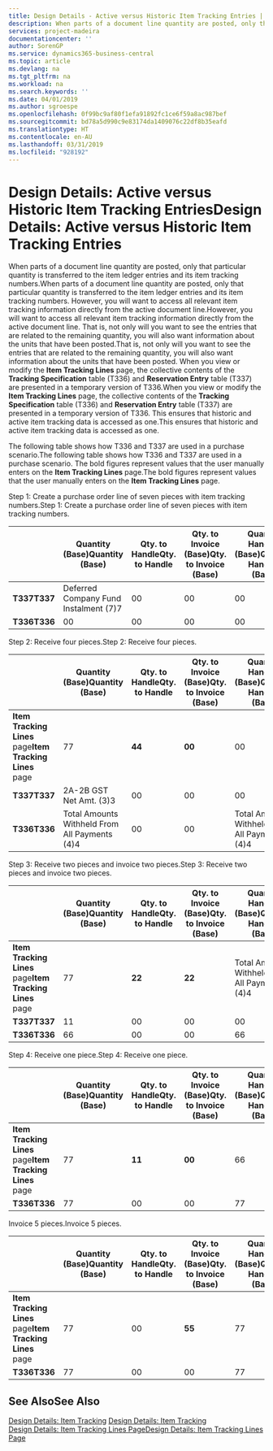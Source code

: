 ```yaml
---
title: Design Details - Active versus Historic Item Tracking Entries | Microsoft Docs
description: When parts of a document line quantity are posted, only that particular quantity is transferred to the item ledger entries and its item tracking numbers. However, you will want to access all relevant item tracking information directly from the active document line. That is, not only will you want to see the entries that are related to the remaining quantity, you will also want information about the units that have been posted. When you view or modify the **Item Tracking Lines** page, the collective contents of the **Tracking Specification** table (T336) and **Reservation Entry** table (T337) are presented in a temporary version of T336. This ensures that historic and active item tracking data is accessed as one.
services: project-madeira
documentationcenter: ''
author: SorenGP
ms.service: dynamics365-business-central
ms.topic: article
ms.devlang: na
ms.tgt_pltfrm: na
ms.workload: na
ms.search.keywords: ''
ms.date: 04/01/2019
ms.author: sgroespe
ms.openlocfilehash: 0f99bc9af80f1efa91892fc1ce6f59a8ac987bef
ms.sourcegitcommit: bd78a5d990c9e83174da1409076c22df8b35eafd
ms.translationtype: HT
ms.contentlocale: en-AU
ms.lasthandoff: 03/31/2019
ms.locfileid: "928192"
---
```

# <a name="design-details-active-versus-historic-item-tracking-entries"></a><span data-ttu-id="e6d6b-107">Design Details: Active versus Historic Item Tracking Entries</span><span class="sxs-lookup"><span data-stu-id="e6d6b-107">Design Details: Active versus Historic Item Tracking Entries</span></span>
<span data-ttu-id="e6d6b-108">When parts of a document line quantity are posted, only that particular quantity is transferred to the item ledger entries and its item tracking numbers.</span><span class="sxs-lookup"><span data-stu-id="e6d6b-108">When parts of a document line quantity are posted, only that particular quantity is transferred to the item ledger entries and its item tracking numbers.</span></span> <span data-ttu-id="e6d6b-109">However, you will want to access all relevant item tracking information directly from the active document line.</span><span class="sxs-lookup"><span data-stu-id="e6d6b-109">However, you will want to access all relevant item tracking information directly from the active document line.</span></span> <span data-ttu-id="e6d6b-110">That is, not only will you want to see the entries that are related to the remaining quantity, you will also want information about the units that have been posted.</span><span class="sxs-lookup"><span data-stu-id="e6d6b-110">That is, not only will you want to see the entries that are related to the remaining quantity, you will also want information about the units that have been posted.</span></span> <span data-ttu-id="e6d6b-111">When you view or modify the **Item Tracking Lines** page, the collective contents of the **Tracking Specification** table (T336) and **Reservation Entry** table (T337) are presented in a temporary version of T336.</span><span class="sxs-lookup"><span data-stu-id="e6d6b-111">When you view or modify the **Item Tracking Lines** page, the collective contents of the **Tracking Specification** table (T336) and **Reservation Entry** table (T337) are presented in a temporary version of T336.</span></span> <span data-ttu-id="e6d6b-112">This ensures that historic and active item tracking data is accessed as one.</span><span class="sxs-lookup"><span data-stu-id="e6d6b-112">This ensures that historic and active item tracking data is accessed as one.</span></span>  

 <span data-ttu-id="e6d6b-113">The following table shows how T336 and T337 are used in a purchase scenario.</span><span class="sxs-lookup"><span data-stu-id="e6d6b-113">The following table shows how T336 and T337 are used in a purchase scenario.</span></span> <span data-ttu-id="e6d6b-114">The bold figures represent values that the user manually enters on the **Item Tracking Lines** page.</span><span class="sxs-lookup"><span data-stu-id="e6d6b-114">The bold figures represent values that the user manually enters on the **Item Tracking Lines** page.</span></span>  

 <span data-ttu-id="e6d6b-115">Step 1: Create a purchase order line of seven pieces with item tracking numbers.</span><span class="sxs-lookup"><span data-stu-id="e6d6b-115">Step 1: Create a purchase order line of seven pieces with item tracking numbers.</span></span>  

||<span data-ttu-id="e6d6b-116">**Quantity (Base)**</span><span class="sxs-lookup"><span data-stu-id="e6d6b-116">**Quantity (Base)**</span></span>|<span data-ttu-id="e6d6b-117">**Qty. to Handle**</span><span class="sxs-lookup"><span data-stu-id="e6d6b-117">**Qty. to Handle**</span></span>|<span data-ttu-id="e6d6b-118">**Qty. to Invoice (Base)**</span><span class="sxs-lookup"><span data-stu-id="e6d6b-118">**Qty. to Invoice (Base)**</span></span>|<span data-ttu-id="e6d6b-119">**Quantity Handled (Base)**</span><span class="sxs-lookup"><span data-stu-id="e6d6b-119">**Quantity Handled (Base)**</span></span>|<span data-ttu-id="e6d6b-120">**Quantity Invoiced (Base)**</span><span class="sxs-lookup"><span data-stu-id="e6d6b-120">**Quantity Invoiced (Base)**</span></span>|  
|-|----------------------------------------------|--------------------------------------------|------------------------------------------------------|-------------------------------------------------------|--------------------------------------------------------|  
|<span data-ttu-id="e6d6b-121">**T337**</span><span class="sxs-lookup"><span data-stu-id="e6d6b-121">**T337**</span></span>|<span data-ttu-id="e6d6b-122">Deferred Company Fund Instalment (7)</span><span class="sxs-lookup"><span data-stu-id="e6d6b-122">7</span></span>|<span data-ttu-id="e6d6b-123">0</span><span class="sxs-lookup"><span data-stu-id="e6d6b-123">0</span></span>|<span data-ttu-id="e6d6b-124">0</span><span class="sxs-lookup"><span data-stu-id="e6d6b-124">0</span></span>|<span data-ttu-id="e6d6b-125">0</span><span class="sxs-lookup"><span data-stu-id="e6d6b-125">0</span></span>|<span data-ttu-id="e6d6b-126">0</span><span class="sxs-lookup"><span data-stu-id="e6d6b-126">0</span></span>|  
|<span data-ttu-id="e6d6b-127">**T336**</span><span class="sxs-lookup"><span data-stu-id="e6d6b-127">**T336**</span></span>|<span data-ttu-id="e6d6b-128">0</span><span class="sxs-lookup"><span data-stu-id="e6d6b-128">0</span></span>|<span data-ttu-id="e6d6b-129">0</span><span class="sxs-lookup"><span data-stu-id="e6d6b-129">0</span></span>|<span data-ttu-id="e6d6b-130">0</span><span class="sxs-lookup"><span data-stu-id="e6d6b-130">0</span></span>|<span data-ttu-id="e6d6b-131">0</span><span class="sxs-lookup"><span data-stu-id="e6d6b-131">0</span></span>|<span data-ttu-id="e6d6b-132">0</span><span class="sxs-lookup"><span data-stu-id="e6d6b-132">0</span></span>|  

 <span data-ttu-id="e6d6b-133">Step 2: Receive four pieces.</span><span class="sxs-lookup"><span data-stu-id="e6d6b-133">Step 2: Receive four pieces.</span></span>  

||<span data-ttu-id="e6d6b-134">**Quantity (Base)**</span><span class="sxs-lookup"><span data-stu-id="e6d6b-134">**Quantity (Base)**</span></span>|<span data-ttu-id="e6d6b-135">**Qty. to Handle**</span><span class="sxs-lookup"><span data-stu-id="e6d6b-135">**Qty. to Handle**</span></span>|<span data-ttu-id="e6d6b-136">**Qty. to Invoice (Base)**</span><span class="sxs-lookup"><span data-stu-id="e6d6b-136">**Qty. to Invoice (Base)**</span></span>|<span data-ttu-id="e6d6b-137">**Quantity Handled (Base)**</span><span class="sxs-lookup"><span data-stu-id="e6d6b-137">**Quantity Handled (Base)**</span></span>|<span data-ttu-id="e6d6b-138">**Quantity Invoiced (Base)**</span><span class="sxs-lookup"><span data-stu-id="e6d6b-138">**Quantity Invoiced (Base)**</span></span>|  
|-|----------------------------------------------|--------------------------------------------|------------------------------------------------------|-------------------------------------------------------|--------------------------------------------------------|  
|<span data-ttu-id="e6d6b-139">**Item Tracking Lines** page</span><span class="sxs-lookup"><span data-stu-id="e6d6b-139">**Item Tracking Lines** page</span></span>|<span data-ttu-id="e6d6b-140">7</span><span class="sxs-lookup"><span data-stu-id="e6d6b-140">7</span></span>|<span data-ttu-id="e6d6b-141">**4**</span><span class="sxs-lookup"><span data-stu-id="e6d6b-141">**4**</span></span>|<span data-ttu-id="e6d6b-142">**0**</span><span class="sxs-lookup"><span data-stu-id="e6d6b-142">**0**</span></span>|<span data-ttu-id="e6d6b-143">0</span><span class="sxs-lookup"><span data-stu-id="e6d6b-143">0</span></span>|<span data-ttu-id="e6d6b-144">0</span><span class="sxs-lookup"><span data-stu-id="e6d6b-144">0</span></span>|  
|<span data-ttu-id="e6d6b-145">**T337**</span><span class="sxs-lookup"><span data-stu-id="e6d6b-145">**T337**</span></span>|<span data-ttu-id="e6d6b-146">2A-2B GST Net Amt. (3)</span><span class="sxs-lookup"><span data-stu-id="e6d6b-146">3</span></span>|<span data-ttu-id="e6d6b-147">0</span><span class="sxs-lookup"><span data-stu-id="e6d6b-147">0</span></span>|<span data-ttu-id="e6d6b-148">0</span><span class="sxs-lookup"><span data-stu-id="e6d6b-148">0</span></span>|<span data-ttu-id="e6d6b-149">0</span><span class="sxs-lookup"><span data-stu-id="e6d6b-149">0</span></span>|<span data-ttu-id="e6d6b-150">0</span><span class="sxs-lookup"><span data-stu-id="e6d6b-150">0</span></span>|  
|<span data-ttu-id="e6d6b-151">**T336**</span><span class="sxs-lookup"><span data-stu-id="e6d6b-151">**T336**</span></span>|<span data-ttu-id="e6d6b-152">Total Amounts Withheld From All Payments (4)</span><span class="sxs-lookup"><span data-stu-id="e6d6b-152">4</span></span>|<span data-ttu-id="e6d6b-153">0</span><span class="sxs-lookup"><span data-stu-id="e6d6b-153">0</span></span>|<span data-ttu-id="e6d6b-154">0</span><span class="sxs-lookup"><span data-stu-id="e6d6b-154">0</span></span>|<span data-ttu-id="e6d6b-155">Total Amounts Withheld From All Payments (4)</span><span class="sxs-lookup"><span data-stu-id="e6d6b-155">4</span></span>|<span data-ttu-id="e6d6b-156">0</span><span class="sxs-lookup"><span data-stu-id="e6d6b-156">0</span></span>|  

 <span data-ttu-id="e6d6b-157">Step 3: Receive two pieces and invoice two pieces.</span><span class="sxs-lookup"><span data-stu-id="e6d6b-157">Step 3: Receive two pieces and invoice two pieces.</span></span>  

||<span data-ttu-id="e6d6b-158">**Quantity (Base)**</span><span class="sxs-lookup"><span data-stu-id="e6d6b-158">**Quantity (Base)**</span></span>|<span data-ttu-id="e6d6b-159">**Qty. to Handle**</span><span class="sxs-lookup"><span data-stu-id="e6d6b-159">**Qty. to Handle**</span></span>|<span data-ttu-id="e6d6b-160">**Qty. to Invoice (Base)**</span><span class="sxs-lookup"><span data-stu-id="e6d6b-160">**Qty. to Invoice (Base)**</span></span>|<span data-ttu-id="e6d6b-161">**Quantity Handled (Base)**</span><span class="sxs-lookup"><span data-stu-id="e6d6b-161">**Quantity Handled (Base)**</span></span>|<span data-ttu-id="e6d6b-162">**Quantity Invoiced (Base)**</span><span class="sxs-lookup"><span data-stu-id="e6d6b-162">**Quantity Invoiced (Base)**</span></span>|  
|-|----------------------------------------------|--------------------------------------------|------------------------------------------------------|-------------------------------------------------------|--------------------------------------------------------|  
|<span data-ttu-id="e6d6b-163">**Item Tracking Lines** page</span><span class="sxs-lookup"><span data-stu-id="e6d6b-163">**Item Tracking Lines** page</span></span>|<span data-ttu-id="e6d6b-164">7</span><span class="sxs-lookup"><span data-stu-id="e6d6b-164">7</span></span>|<span data-ttu-id="e6d6b-165">**2**</span><span class="sxs-lookup"><span data-stu-id="e6d6b-165">**2**</span></span>|<span data-ttu-id="e6d6b-166">**2**</span><span class="sxs-lookup"><span data-stu-id="e6d6b-166">**2**</span></span>|<span data-ttu-id="e6d6b-167">Total Amounts Withheld From All Payments (4)</span><span class="sxs-lookup"><span data-stu-id="e6d6b-167">4</span></span>|<span data-ttu-id="e6d6b-168">0</span><span class="sxs-lookup"><span data-stu-id="e6d6b-168">0</span></span>|  
|<span data-ttu-id="e6d6b-169">**T337**</span><span class="sxs-lookup"><span data-stu-id="e6d6b-169">**T337**</span></span>|<span data-ttu-id="e6d6b-170">1</span><span class="sxs-lookup"><span data-stu-id="e6d6b-170">1</span></span>|<span data-ttu-id="e6d6b-171">0</span><span class="sxs-lookup"><span data-stu-id="e6d6b-171">0</span></span>|<span data-ttu-id="e6d6b-172">0</span><span class="sxs-lookup"><span data-stu-id="e6d6b-172">0</span></span>|<span data-ttu-id="e6d6b-173">0</span><span class="sxs-lookup"><span data-stu-id="e6d6b-173">0</span></span>|<span data-ttu-id="e6d6b-174">0</span><span class="sxs-lookup"><span data-stu-id="e6d6b-174">0</span></span>|  
|<span data-ttu-id="e6d6b-175">**T336**</span><span class="sxs-lookup"><span data-stu-id="e6d6b-175">**T336**</span></span>|<span data-ttu-id="e6d6b-176">6</span><span class="sxs-lookup"><span data-stu-id="e6d6b-176">6</span></span>|<span data-ttu-id="e6d6b-177">0</span><span class="sxs-lookup"><span data-stu-id="e6d6b-177">0</span></span>|<span data-ttu-id="e6d6b-178">0</span><span class="sxs-lookup"><span data-stu-id="e6d6b-178">0</span></span>|<span data-ttu-id="e6d6b-179">6</span><span class="sxs-lookup"><span data-stu-id="e6d6b-179">6</span></span>|<span data-ttu-id="e6d6b-180">2</span><span class="sxs-lookup"><span data-stu-id="e6d6b-180">2</span></span>|  

 <span data-ttu-id="e6d6b-181">Step 4: Receive one piece.</span><span class="sxs-lookup"><span data-stu-id="e6d6b-181">Step 4: Receive one piece.</span></span>  

||<span data-ttu-id="e6d6b-182">**Quantity (Base)**</span><span class="sxs-lookup"><span data-stu-id="e6d6b-182">**Quantity (Base)**</span></span>|<span data-ttu-id="e6d6b-183">**Qty. to Handle**</span><span class="sxs-lookup"><span data-stu-id="e6d6b-183">**Qty. to Handle**</span></span>|<span data-ttu-id="e6d6b-184">**Qty. to Invoice (Base)**</span><span class="sxs-lookup"><span data-stu-id="e6d6b-184">**Qty. to Invoice (Base)**</span></span>|<span data-ttu-id="e6d6b-185">**Quantity Handled (Base)**</span><span class="sxs-lookup"><span data-stu-id="e6d6b-185">**Quantity Handled (Base)**</span></span>|<span data-ttu-id="e6d6b-186">**Quantity Invoiced (Base)**</span><span class="sxs-lookup"><span data-stu-id="e6d6b-186">**Quantity Invoiced (Base)**</span></span>|  
|-|----------------------------------------------|--------------------------------------------|------------------------------------------------------|-------------------------------------------------------|--------------------------------------------------------|  
|<span data-ttu-id="e6d6b-187">**Item Tracking Lines** page</span><span class="sxs-lookup"><span data-stu-id="e6d6b-187">**Item Tracking Lines** page</span></span>|<span data-ttu-id="e6d6b-188">7</span><span class="sxs-lookup"><span data-stu-id="e6d6b-188">7</span></span>|<span data-ttu-id="e6d6b-189">**1**</span><span class="sxs-lookup"><span data-stu-id="e6d6b-189">**1**</span></span>|<span data-ttu-id="e6d6b-190">**0**</span><span class="sxs-lookup"><span data-stu-id="e6d6b-190">**0**</span></span>|<span data-ttu-id="e6d6b-191">6</span><span class="sxs-lookup"><span data-stu-id="e6d6b-191">6</span></span>|<span data-ttu-id="e6d6b-192">2</span><span class="sxs-lookup"><span data-stu-id="e6d6b-192">2</span></span>|  
|<span data-ttu-id="e6d6b-193">**T336**</span><span class="sxs-lookup"><span data-stu-id="e6d6b-193">**T336**</span></span>|<span data-ttu-id="e6d6b-194">7</span><span class="sxs-lookup"><span data-stu-id="e6d6b-194">7</span></span>|<span data-ttu-id="e6d6b-195">0</span><span class="sxs-lookup"><span data-stu-id="e6d6b-195">0</span></span>|<span data-ttu-id="e6d6b-196">0</span><span class="sxs-lookup"><span data-stu-id="e6d6b-196">0</span></span>|<span data-ttu-id="e6d6b-197">7</span><span class="sxs-lookup"><span data-stu-id="e6d6b-197">7</span></span>|<span data-ttu-id="e6d6b-198">2</span><span class="sxs-lookup"><span data-stu-id="e6d6b-198">2</span></span>|  

 <span data-ttu-id="e6d6b-199">Invoice 5 pieces.</span><span class="sxs-lookup"><span data-stu-id="e6d6b-199">Invoice 5 pieces.</span></span>  

||<span data-ttu-id="e6d6b-200">**Quantity (Base)**</span><span class="sxs-lookup"><span data-stu-id="e6d6b-200">**Quantity (Base)**</span></span>|<span data-ttu-id="e6d6b-201">**Qty. to Handle**</span><span class="sxs-lookup"><span data-stu-id="e6d6b-201">**Qty. to Handle**</span></span>|<span data-ttu-id="e6d6b-202">**Qty. to Invoice (Base)**</span><span class="sxs-lookup"><span data-stu-id="e6d6b-202">**Qty. to Invoice (Base)**</span></span>|<span data-ttu-id="e6d6b-203">**Quantity Handled (Base)**</span><span class="sxs-lookup"><span data-stu-id="e6d6b-203">**Quantity Handled (Base)**</span></span>|<span data-ttu-id="e6d6b-204">**Quantity Invoiced (Base)**</span><span class="sxs-lookup"><span data-stu-id="e6d6b-204">**Quantity Invoiced (Base)**</span></span>|  
|-|----------------------------------------------|--------------------------------------------|------------------------------------------------------|-------------------------------------------------------|--------------------------------------------------------|  
|<span data-ttu-id="e6d6b-205">**Item Tracking Lines** page</span><span class="sxs-lookup"><span data-stu-id="e6d6b-205">**Item Tracking Lines** page</span></span>|<span data-ttu-id="e6d6b-206">7</span><span class="sxs-lookup"><span data-stu-id="e6d6b-206">7</span></span>|<span data-ttu-id="e6d6b-207">0</span><span class="sxs-lookup"><span data-stu-id="e6d6b-207">0</span></span>|<span data-ttu-id="e6d6b-208">**5**</span><span class="sxs-lookup"><span data-stu-id="e6d6b-208">**5**</span></span>|<span data-ttu-id="e6d6b-209">7</span><span class="sxs-lookup"><span data-stu-id="e6d6b-209">7</span></span>|<span data-ttu-id="e6d6b-210">2</span><span class="sxs-lookup"><span data-stu-id="e6d6b-210">2</span></span>|  
|<span data-ttu-id="e6d6b-211">**T336**</span><span class="sxs-lookup"><span data-stu-id="e6d6b-211">**T336**</span></span>|<span data-ttu-id="e6d6b-212">7</span><span class="sxs-lookup"><span data-stu-id="e6d6b-212">7</span></span>|<span data-ttu-id="e6d6b-213">0</span><span class="sxs-lookup"><span data-stu-id="e6d6b-213">0</span></span>|<span data-ttu-id="e6d6b-214">0</span><span class="sxs-lookup"><span data-stu-id="e6d6b-214">0</span></span>|<span data-ttu-id="e6d6b-215">7</span><span class="sxs-lookup"><span data-stu-id="e6d6b-215">7</span></span>|<span data-ttu-id="e6d6b-216">7</span><span class="sxs-lookup"><span data-stu-id="e6d6b-216">7</span></span>|  

## <a name="see-also"></a><span data-ttu-id="e6d6b-217">See Also</span><span class="sxs-lookup"><span data-stu-id="e6d6b-217">See Also</span></span>  
 <span data-ttu-id="e6d6b-218">[Design Details: Item Tracking](design-details-item-tracking.md) </span><span class="sxs-lookup"><span data-stu-id="e6d6b-218">[Design Details: Item Tracking](design-details-item-tracking.md) </span></span>  
 [<span data-ttu-id="e6d6b-219">Design Details: Item Tracking Lines Page</span><span class="sxs-lookup"><span data-stu-id="e6d6b-219">Design Details: Item Tracking Lines Page</span></span>](design-details-item-tracking-lines-window.md)

